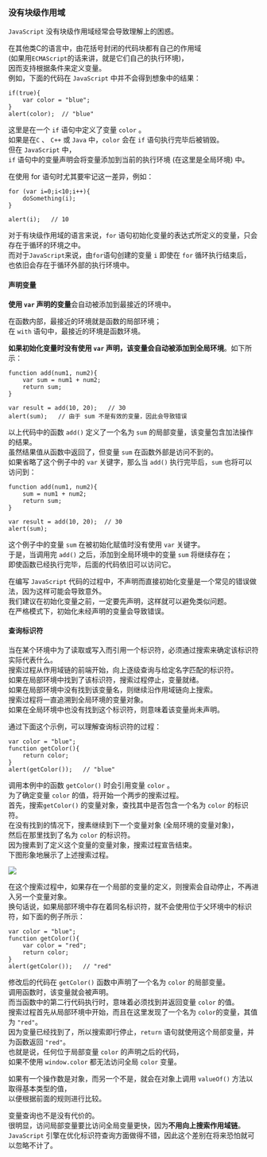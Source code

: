 ### 没有块级作用域

`JavaScript` 没有块级作用域经常会导致理解上的困惑。  

在其他类C的语言中，由花括号封闭的代码块都有自己的作用域  
(如果用`ECMAScript`的话来讲，就是它们自己的执行环境)，  
因而支持根据条件来定义变量。  
例如，下面的代码在 `JavaScript` 中并不会得到想象中的结果：

	if(true){
    	var color = "blue";
    }
    alert(color);  // "blue"

这里是在一个 `if` 语句中定义了变量 `color` 。  
如果是在`C` 、 `C++` 或 `Java` 中，`color` 会在 `if` 语句执行完毕后被销毁。  
但在 `JavaScript` 中，  
`if` 语句中的变量声明会将变量添加到当前的执行环境 (在这里是全局环境) 中。  

<red>在使用 for 语句时尤其要牢记这一差异</red>，例如：

	for (var i=0;i<10;i++){
    	doSomething(i);
    }

    alert(i);   // 10

对于有块级作用域的语言来说，`for` 语句初始化变量的表达式所定义的变量，只会存在于循环的环境之中。  
而对于`JavaScript`来说，由`for`语句创建的变量 `i` 即使在 `for` 循环执行结束后，  
也依旧会存在于循环外部的执行环境中。

#### 声明变量

**使用 `var` 声明的变量**<red>会自动被添加到最接近的环境中</red>。

在函数内部，最接近的环境就是函数的局部环境；  
在 `with` 语句中，最接近的环境是函数环境。  

**如果初始化变量时没有使用 `var` 声明，该变量会自动被添加到全局环境**。如下所示：
     
	function add(num1, num2){
    	var sum = num1 + num2;
        return sum;
    }

    var result = add(10, 20);   // 30
    alert(sum);   // 由于 sum 不是有效的变量，因此会导致错误

以上代码中的函数  `add()` 定义了一个名为 `sum` 的局部变量，该变量包含加法操作的结果。  
虽然结果值从函数中返回了，但变量 `sum` 在函数外部是访问不到的。  
如果省略了这个例子中的 `var` 关键字，那么当 `add()` 执行完毕后，`sum` 也将可以访问到：

	function add(num1, num2){
    	sum = num1 + num2;
        return sum;
    }

    var result = add(10, 20);  // 30
    alert(sum);

这个例子中的变量 `sum` 在被初始化赋值时没有使用 `var` 关键字。  
于是，当调用完 `add()` 之后，添加到全局环境中的变量 `sum` 将继续存在；  
即使函数已经执行完毕，后面的代码依旧可以访问它。

在编写 `JavaScript` 代码的过程中，不声明而直接初始化变量是一个常见的错误做法，因为这样可能会导致意外。  
我们建议在初始化变量之前，一定要先声明，这样就可以避免类似问题。  
在严格模式下，初始化未经声明的变量会导致错误。  

#### 查询标识符

当在某个环境中为了读取或写入而引用一个标识符，必须通过搜索来确定该标识符实际代表什么。  
搜索过程从作用域链的前端开始，向上逐级查询与给定名字匹配的标识符。  
如果在局部环境中找到了该标识符，搜索过程停止，变量就绪。  
如果在局部环境中没有找到该变量名，则继续沿作用域链向上搜索。  
搜索过程将一直追溯到全局环境的变量对象。  
如果在全局环境中也没有找到这个标识符，则意味着该变量尚未声明。

通过下面这个示例，可以理解查询标识符的过程：

	var color = "blue";
    function getColor(){
    	return color;
    }
    alert(getColor());   // "blue"

调用本例中的函数 `getColor()` 时会引用变量 `color` 。  
为了确定变量 `color` 的值，将开始一个两步的搜索过程。  
首先，搜索`getColor()` 的变量对象，查找其中是否包含一个名为 `color` 的标识符。  
在没有找到的情况下，搜素继续到下一个变量对象 (全局环境的变量对象)，  
然后在那里找到了名为 `color` 的标识符。  
因为搜素到了定义这个变量的变量对象，搜索过程宣告结束。  
下图形象地展示了上述搜索过程。

![](http://i.imgur.com/9q0nMPo.png)     

在这个搜索过程中，如果存在一个局部的变量的定义，则搜索会自动停止，不再进入另一个变量对象。  
换句话说，如果局部环境中存在着同名标识符，就不会使用位于父环境中的标识符，如下面的例子所示：
     
	var color = "blue";
    function getColor(){
    	var color = "red";
        return color;
    }
    alert(getColor());   // "red"
     
修改后的代码在 `getColor()` 函数中声明了一个名为 `color` 的局部变量。  
调用函数时，该变量就会被声明。  
而当函数中的第二行代码执行时，意味着必须找到并返回变量 `color` 的值。  
搜索过程首先从局部环境中开始，而且在这里发现了一个名为 `color`的变量，其值为 `"red"`。  
因为变量已经找到了，所以搜索即行停止，`return` 语句就使用这个局部变量，并为函数返回 `"red"`。  
也就是说，任何位于局部变量 `color` 的声明之后的代码，  
如果不使用 `window.color` 都无法访问全局 `color` 变量。  

如果有一个操作数是对象，而另一个不是，就会在对象上调用 `valueOf()` 方法以取得基本类型的值，  
以便根据前面的规则进行比较。

变量查询也不是没有代价的。  
很明显，访问局部变量要比访问全局变量更快，因为**不用向上搜索作用域链**。  
`JavaScript` 引擎在优化标识符查询方面做得不错，因此这个差别在将来恐怕就可以忽略不计了。

